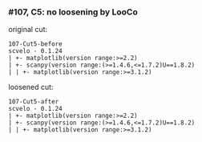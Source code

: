 ### #107, C5: no loosening by LooCo
original cut:


```
107-Cut5-before
scvelo - 0.1.24
| +- matplotlib(version range:>=2.2)
| +- scanpy(version range:(>=1.4.6,<=1.7.2)U==1.8.2)
| | +- matplotlib(version range:>=3.1.2)
```





loosened cut:
```
107-Cut5-after
scvelo - 0.1.24
| +- matplotlib(version range:>=2.2)
| +- scanpy(version range:(>=1.4.6,<=1.7.2)U==1.8.2)
| | +- matplotlib(version range:>=3.1.2)
```






